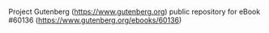 Project Gutenberg (https://www.gutenberg.org) public repository for eBook #60136 (https://www.gutenberg.org/ebooks/60136)
